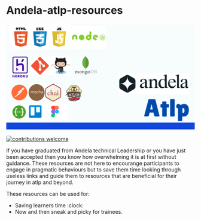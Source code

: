 # Andela-atlp-resources
![Atlp Resources](./atlp.png)


[![contributions welcome](https://img.shields.io/badge/contributions-welcome-brightgreen.svg?style=flat)](./CONTRIBUTING.md)

If you have graduated from Andela technical Leadership or you have just been accepted then you know how overwhelming it is at first without guidance. These resources are not here to encourange participants to engage in pragmatic behaviours but to save them time looking through useless links and guide them to resources that are beneficial for their journey in atlp and beyond.

These resources can be used for:
- Saving learners time :clock:
- Now and then sneak and picky for trainees.
